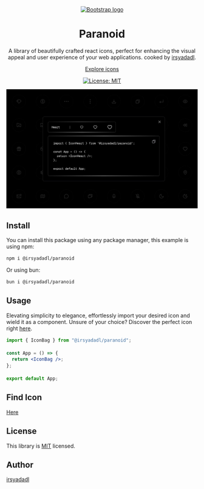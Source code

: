 <br/>
<br/>

<p align="center">
  <a href="https://paranoid.irsyad.co">
    <img src="https://paranoid.irsyad.co/icon.png" alt="Bootstrap logo" width="72" height="72">
  </a>
</p>
<h1 align="center">Paranoid</h1>

<div align="center">

A library of beautifully crafted react icons,
perfect for enhancing the visual appeal and user
experience of your web applications.
cooked by [irsyadadl](https://parsinta.com/@irsyadadl).

</div>

<p align="center">
  <a href="https://paranoid.irsyad.co">Explore icons</a>
</p>

<div align="center">

[![License: MIT](https://img.shields.io/badge/License-MIT-yellow.svg)](https://opensource.org/licenses/MIT)

</div>

[![@irsyadadl/paranoid](preview.jpg)]()

## Install

You can install this package using any package manager, this example is using npm:

```bash
npm i @irsyadadl/paranoid
```

Or using bun:

```bash
bun i @irsyadadl/paranoid
```

## Usage

Elevating simplicity to elegance, effortlessly import your desired icon and wield it as a component. Unsure of your choice? Discover the perfect icon right [here](https://paranoid.irsyad.co).

```jsx
import { IconBag } from "@irsyadadl/paranoid";

const App = () => {
  return <IconBag />;
};

export default App;
```

## Find Icon

[Here](https://paranoid.irsyad.co)

## License

This library is [MIT](https://github.com/irsyadadl/paranoid/blob/master/LICENSE) licensed.

## Author

[irsyadadl](https://x.com/irsyadadl)
